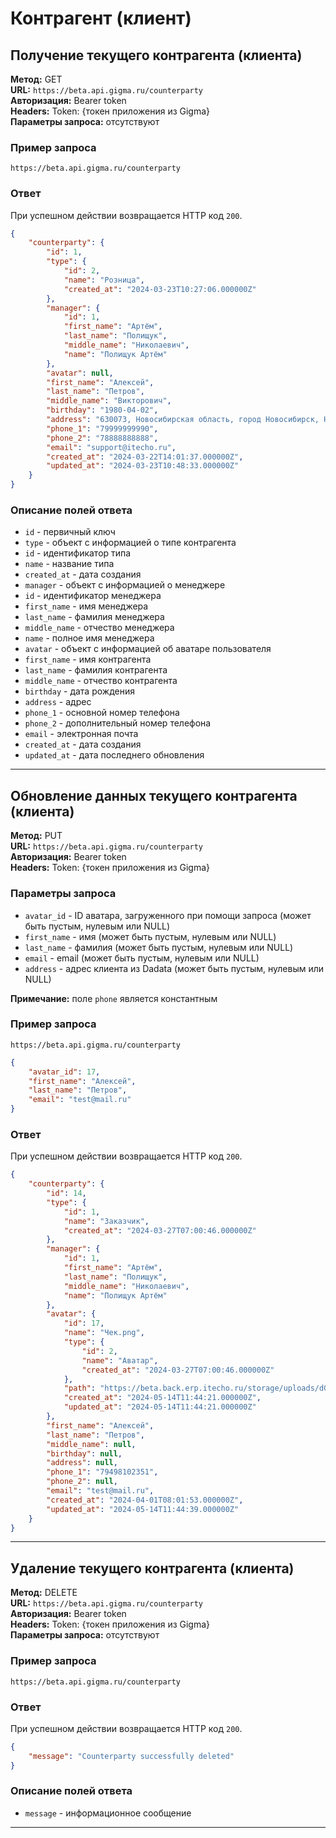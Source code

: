 # Контрагент (клиент)

## Получение текущего контрагента (клиента)

**Метод:** GET  
**URL:** `https://beta.api.gigma.ru/counterparty`  
**Авторизация:** Bearer token  
**Headers:** Token: {токен приложения из Gigma}  
**Параметры запроса:** отсутствуют  

### Пример запроса

`https://beta.api.gigma.ru/counterparty`

### Ответ

При успешном действии возвращается HTTP код `200`.
```json
{
    "counterparty": {
        "id": 1,
        "type": {
            "id": 2,
            "name": "Розница",
            "created_at": "2024-03-23T10:27:06.000000Z"
        },
        "manager": {
            "id": 1,
            "first_name": "Артём",
            "last_name": "Полищук",
            "middle_name": "Николаевич",
            "name": "Полищук Артём"
        },
        "avatar": null,
        "first_name": "Алексей",
        "last_name": "Петров",
        "middle_name": "Викторович",
        "birthday": "1980-04-02",
        "address": "630073, Новосибирская область, город Новосибирск, Новогодняя ул., д. 20/1, кв. 26",
        "phone_1": "79999999990",
        "phone_2": "78888888888",
        "email": "support@itecho.ru",
        "created_at": "2024-03-22T14:01:37.000000Z",
        "updated_at": "2024-03-23T10:48:33.000000Z"
    }
}
```

### Описание полей ответа

- `id` - первичный ключ
- `type` - объект с информацией о типе контрагента
 - `id` - идентификатор типа
 - `name` - название типа
 - `created_at` - дата создания
- `manager` - объект с информацией о менеджере
 - `id` - идентификатор менеджера
 - `first_name` - имя менеджера
 - `last_name` - фамилия менеджера
 - `middle_name` - отчество менеджера
 - `name` - полное имя менеджера
- `avatar` - объект с информацией об аватаре пользователя
- `first_name` - имя контрагента
- `last_name` - фамилия контрагента
- `middle_name` - отчество контрагента
- `birthday` - дата рождения
- `address` - адрес
- `phone_1` - основной номер телефона
- `phone_2` - дополнительный номер телефона
- `email` - электронная почта
- `created_at` - дата создания
- `updated_at` - дата последнего обновления

---

## Обновление данных текущего контрагента (клиента)

**Метод:** PUT  
**URL:** `https://beta.api.gigma.ru/counterparty`  
**Авторизация:** Bearer token  
**Headers:** Token: {токен приложения из Gigma}  

### Параметры запроса

- `avatar_id` - ID аватара, загруженного при помощи запроса (может быть пустым, нулевым или NULL)  
- `first_name` - имя (может быть пустым, нулевым или NULL)  
- `last_name` - фамилия (может быть пустым, нулевым или NULL)  
- `email` - email (может быть пустым, нулевым или NULL)  
- `address` - адрес клиента из Dadata (может быть пустым, нулевым или NULL)  

**Примечание:** поле `phone` является константным

### Пример запроса

`https://beta.api.gigma.ru/counterparty`
```json
{
    "avatar_id": 17,
    "first_name": "Алексей",
    "last_name": "Петров",
    "email": "test@mail.ru"
}
```

### Ответ

При успешном действии возвращается HTTP код `200`.
```json
{
    "counterparty": {
        "id": 14,
        "type": {
            "id": 1,
            "name": "Заказчик",
            "created_at": "2024-03-27T07:00:46.000000Z"
        },
        "manager": {
            "id": 1,
            "first_name": "Артём",
            "last_name": "Полищук",
            "middle_name": "Николаевич",
            "name": "Полищук Артём"
        },
        "avatar": {
            "id": 17,
            "name": "Чек.png",
            "type": {
                "id": 2,
                "name": "Аватар",
                "created_at": "2024-03-27T07:00:46.000000Z"
            },
            "path": "https://beta.back.erp.itecho.ru/storage/uploads/dGOPVMjBgjlb3CQjaU7G0HK6Z4q1aATVzfgbGGhM.png",
            "created_at": "2024-05-14T11:44:21.000000Z",
            "updated_at": "2024-05-14T11:44:21.000000Z"
        },
        "first_name": "Алексей",
        "last_name": "Петров",
        "middle_name": null,
        "birthday": null,
        "address": null,
        "phone_1": "79498102351",
        "phone_2": null,
        "email": "test@mail.ru",
        "created_at": "2024-04-01T08:01:53.000000Z",
        "updated_at": "2024-05-14T11:44:39.000000Z"
    }
}
```

---

## Удаление текущего контрагента (клиента)

**Метод:** DELETE  
**URL:** `https://beta.api.gigma.ru/counterparty`  
**Авторизация:** Bearer token  
**Headers:** Token: {токен приложения из Gigma}  
**Параметры запроса:** отсутствуют  

### Пример запроса

`https://beta.api.gigma.ru/counterparty`

### Ответ

При успешном действии возвращается HTTP код `200`.
```json
{
	"message": "Counterparty successfully deleted"
}
```

### Описание полей ответа

- `message` - информационное сообщение

---
